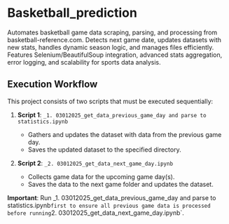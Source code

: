 # Basketball_prediction
Automates basketball game data scraping, parsing, and processing from basketball-reference.com. Detects next game date, updates datasets with new stats, handles dynamic season logic, and manages files efficiently. Features Selenium/BeautifulSoup integration, advanced stats aggregation, error logging, and scalability for sports data analysis.

## Execution Workflow

This project consists of two scripts that must be executed sequentially:

1. **Script 1**: `_1. 03012025_get_data_previous_game_day and parse to statistics.ipynb`
   - Gathers and updates the dataset with data from the previous game day.
   - Saves the updated dataset to the specified directory.

2. **Script 2**: `_2. 03012025_get_data_next_game_day.ipynb`
   - Collects game data for the upcoming game day(s).
   - Saves the data to the next game folder and updates the dataset.

**Important**: Run _1. 03012025_get_data_previous_game_day and parse to statistics.ipynb` first to ensure all previous game data is processed before running `2. 03012025_get_data_next_game_day.ipynb`.

